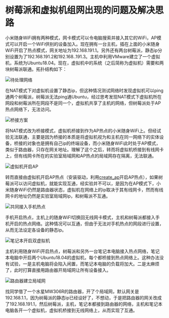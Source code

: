 # 树莓派和虚拟机组网出现的问题及解决思路


小米随身WiFi拥有两种模式，网卡模式可以令电脑搜索并接入其它的WiFi，AP模式可以开启一个WiFi供别的设备加入。现在拥有一台主机，插在上面的小米随身WiFi开启了热点模式，网关地址为192.168.191.1。另外还有两台树莓派，静态ip分别设置为了192.168.191.2和192.168..191.3。主机中利用VMware建立了一个虚拟机，系统为Ubuntu18.04。现在，虚拟机中的系统（之后简称为虚拟机）需要和两块树莓派联通。拓扑结构如下：

![待处理网络](https://user-images.githubusercontent.com/26682846/64425989-f8aecb00-d0df-11e9-8f1d-5f5208fec68b.png)

在NAT模式下对虚拟机设置了静态ip，但这种情况测试网络时发现虚拟机可以ping通两个树莓派，树莓派无法ping通Ubuntu，经过思考发现NAT模式下虚拟机所在网段和树莓派所在网段不是同一个，虚拟机共享了主机的网络，但树莓派处于AP热点网络下，无法访问。

![桥接方案](https://user-images.githubusercontent.com/26682846/64426059-2562e280-d0e0-11e9-8939-c2084c15c8bd.png)

将NAT模式改为桥接模式，虚拟机桥接到作为AP热点的小米随身WiFi上。但经试验无法联通，主要是因为桥接的本质是将虚拟机视为和主机在同一网络下的实体设备，桥接的对象也是拥有自己ip的终端设备，而小米随身WiFi此时处于AP模式，类似于路由器，只存在网关地址。理解了这个之后，转而将虚拟机桥接到有线网卡上，但有线网卡所在的实验室局域网和AP热点的局域网存在隔离，无法联通。

![虚拟机开启AP](https://user-images.githubusercontent.com/26682846/64426065-2f84e100-d0e0-11e9-929e-e61889350ad0.png)

转而直接由虚拟机开启AP热点（安装驱动，利用[create_ap](https://github.com/oblique/create_ap)开启AP热点），如果树莓派可以访问虚拟机，就能实现互通，经实验并不可以，是因为在AP模式下，小米随身WiFi仍然是路由器状态，虚拟机在网络上的ip取决于其有线网卡，然而有线网卡的地址仍然是实验室局域网ip，和树莓派不互通。

![共同接入手机热点](https://user-images.githubusercontent.com/26682846/64426083-3b70a300-d0e0-11e9-9ad1-bc48abcdc251.png)

手机开启热点，主机上的随身WiFI切换回无线网卡模式，主机和树莓派都接入手机开启的热点网络。这种情况可以互通，但由于无法对手机热点的网段进行设置，从而无法设定各设备的静态ip。

![笔记本开启双虚拟机](https://user-images.githubusercontent.com/26682846/64426264-b33ecd80-d0e0-11e9-9550-e236f23a3a22.png)

主机利用随身WiFi开启热点，树莓派和另外一台笔记本电脑接入热点网络，笔记本电脑中开启两个Ubuntu18.04的虚拟机，每个都桥接到热点网络上。这种办法没有试验，一是主机电脑将会陷入闲置，而笔记本电脑的负载将加大。二是太麻烦了，此时打算直接用路由器开局域网让所有设备接入。

![路由器建立局域网](https://user-images.githubusercontent.com/26682846/64426265-b3d76400-d0e0-11e9-8d50-75efc812c2ca.png)

找同学借了一个水星MW306R的路由器，开了个局域网，默认网关是192.168.1.1，因为树莓派的静态ip已经设好了，不想动，于是把路由器的网关改成了192.168.191.1，然后树莓派，主机，笔记本都接到路由器的网络，主机和笔记本电脑各开一个虚拟机，虚拟机桥接到无线网络上，从而实现了互通。
